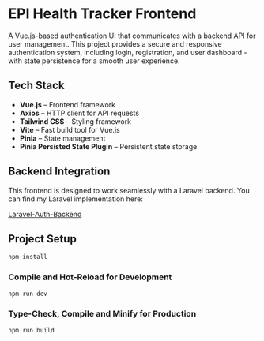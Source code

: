 # EPI Health Tracker Frontend

A Vue.js-based authentication UI that communicates with a backend API for user management. This project provides a secure and responsive authentication system, including login, registration, and user dashboard - with state persistence for a smooth user experience.

## Tech Stack

- **Vue.js** – Frontend framework
- **Axios** – HTTP client for API requests
- **Tailwind CSS** – Styling framework
- **Vite** – Fast build tool for Vue.js
- **Pinia** – State management
- **Pinia Persisted State Plugin** – Persistent state storage

## Backend Integration

This frontend is designed to work seamlessly with a Laravel backend. You can find my Laravel implementation here:

[Laravel-Auth-Backend](https://github.com/Tabs467/Laravel-Auth-Backend)

## Project Setup

```sh
npm install
```

### Compile and Hot-Reload for Development

```sh
npm run dev
```

### Type-Check, Compile and Minify for Production

```sh
npm run build
```
